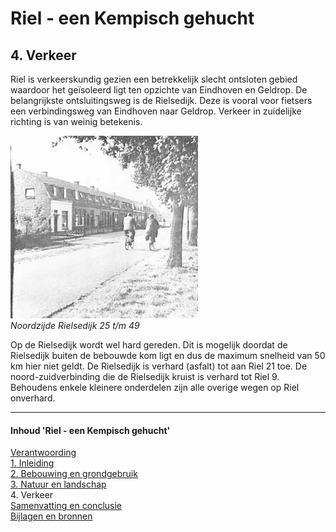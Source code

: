 # Riel - een Kempisch gehucht
## 4. Verkeer
Riel is verkeerskundig gezien een betrekkelijk slecht ontsloten gebied waardoor het geïsoleerd ligt ten opzichte van Eindhoven en Geldrop. De belangrijkste ontsluitingsweg is de Rielsedijk. Deze is vooral voor fietsers een verbindingsweg van Eindhoven naar Geldrop. Verkeer in zuidelijke richting is van weinig betekenis.

![Noordzijde Rielsedijk 25 t/m 49](images/noordzijde25-49.jpg)  
*Noordzijde Rielsedijk 25 t/m 49*

Op de Rielsedijk wordt wel hard gereden. Dit is mogelijk doordat de Rielsedijk buiten de bebouwde kom ligt en dus de maximum snelheid van 50 km hier niet geldt.
De Rielsedijk is verhard (asfalt) tot aan Riel 21 toe. De noord-zuidverbinding die de Rielsedijk kruist is verhard tot Riel 9. Behoudens enkele kleinere onderdelen zijn alle overige wegen op Riel onverhard.

---
#### Inhoud 'Riel - een Kempisch gehucht'
[Verantwoording](index)  
[1. Inleiding](1.inleiding)  
[2. Bebouwing en grondgebruik](2.bebouwing)  
[3. Natuur en landschap](3.natuur)  
4. Verkeer  
[Samenvatting en conclusie](conclusie)  
[Bijlagen en bronnen](bijlagen)  
